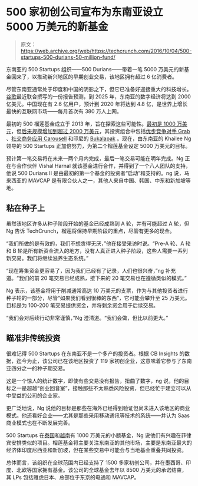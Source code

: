 # 500 家初创公司宣布为东南亚设立 5000 万美元的新基金 

> 原文：<https://web.archive.org/web/https://techcrunch.com/2016/10/04/500-startups-500-durians-50-million-fund/>

东南亚的 500 Startups 组织——500 Durians——带着一笔 5000 万美元的新基金回来了，以推动新兴地区的早期创业交易，该地区拥有超过 6 亿消费者。

尽管东南亚通常处于印度和中国的阴影之下，但它已准备好迎接重大的科技增长。[谷歌](https://web.archive.org/web/20221005210629/https://beta.techcrunch.com/2016/05/24/report-southeast-asias-internet-economy-to-grow-to-200b-by-2025/)最近联合撰写的一份报告预测，到 2025 年，东南亚的数字经济将达到 2000 亿美元。中国现在有 2.6 亿用户，预计到 2020 年将达到 4.8 亿，是世界上增长最快的互联网市场——每月首次有 380 万人上网。

最初的 500 榴莲基金成立于 2013 年，旨在探索这些可能性。[最初是 1000 万美元](https://web.archive.org/web/20221005210629/https://beta.techcrunch.com/2013/05/29/500-startups-raises-10m-500-durians-micro-fund-hires-khailee-ng-as-venture-partner-to-invest-in-se-asia/)，但[后来规模增加到超过 2000 万美元](https://web.archive.org/web/20221005210629/https://beta.techcrunch.com/2015/11/05/500-startups-increases-its-southeast-asia-fund-to-22-million/)，其投资组合中包括[优步竞争对手 Grab](https://web.archive.org/web/20221005210629/https://beta.techcrunch.com/2016/09/19/grab-raises-750-million/) 、[社交商务应用 Carousell](https://web.archive.org/web/20221005210629/https://beta.techcrunch.com/2016/08/01/southeast-asia-based-carousell-raises-35m-for-its-social-commerce-app/) 和印尼的 [Bukalapak](https://web.archive.org/web/20221005210629/https://www.bukalapak.com/) 。现在，由东南亚的 Khailee Ng 领导的 500 Startups 正加倍努力，为第二个榴莲基金设定 5000 万美元的目标。

预计第一笔交易将在未来一两个月内完成，最后一笔交易可能在明年完成。Ng 正在与合作伙伴 Vishal Harnal 就该基金进行合作，并得到了一个八人团队的支持，他说 500 Durians II 是由最初的第一个基金的投资者“启动”和支持的。ng 说，马来西亚的 MAVCAP 是有限合伙人之一，其他人来自中国、韩国、中东和新加坡等地。

## 粘在种子上

虽然该地区许多从种子阶段开始的基金已经成熟到 A 轮，并有可能超过 A 轮，但 Ng 告诉 TechCrunch，榴莲将保持早期阶段的重点，尽管有更多的现金。

“我们所做的是有效的，我们不想贪得无厌，”他在接受采访时说。“Pre-A 轮、A 轮和 B 轮是所有新资金流入的地方，没有人真正进入种子阶段，这些人需要一系列新交易。我们将继续滋养生态系统。”

“现在筹集资金更容易了，因为我们已经有了记录，人们也很兴奋，”ng 补充道。“我们的前 20 笔交易已经成熟，接下来的 20 笔交易也在遵循类似的模式。”

Ng 表示，该基金将用于削减通常高达 10 万美元的支票，作为与其他投资者进行种子轮的一部分，尽管“如果我们看到很棒的东西”，它可能会攀升至 25 万美元。目标是为 100-200 笔交易提供资金，并将剩余资金用于后续交易。

“我们会对后续行动非常谨慎，”Ng 澄清道。“我们会做，但比以前更大。”

## 瞄准非传统投资

很难记得 500 Startups 在东南亚不是一个多产的投资者。根据 CB Insights 的数据，迄今为止，该公司已在该地区投资了 119 家初创企业，这意味着它参与了东南亚四分之一的种子期交易。

这是一个惊人的统计数字，即使有些交易没有报告，扭曲了数字，ng 说，他的目标之一是超越“创业回音室”，接触那些不太熟悉风险投资，但已经忙于建立可以从中受益的公司的企业家。

更广泛地说，Ng 说他的目标是那些在海外已经得到验证但尚未进入该地区的商业模式。他还看好企业——尤其是那些采用移动通讯等技术的系统——并认为 Saas 商业模式也在不断发展完善。

500 Startups 在[泰国](https://web.archive.org/web/20221005210629/https://beta.techcrunch.com/2015/11/25/500-startups-extends-thailand-based-micro-fund-to-12-million/)和[越南](https://web.archive.org/web/20221005210629/https://beta.techcrunch.com/2016/03/08/500-startups-10-million-vietnam-fund/)有 1000 万美元的小额基金，Ng 说他们有兴趣在菲律宾安排类似的项目。榴莲基金将主要关注东南亚的其他市场，主要是东南亚最大的经济体印度尼西亚和新加坡，但在某些交易中可能会与当地基金重叠共同投资。

总体而言，该组织在全球范围内已经支持了 1500 多家初创公司，并在墨西哥、印度、北欧等国家拥有基金。该公司的全球基金去年以 8500 万美元的承诺结束，其 LPs 包括雅虎日本、总部位于东京的电通和 MAVCAP。